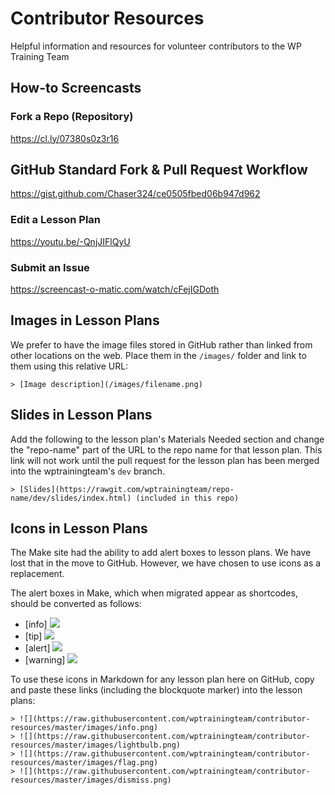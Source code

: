 # Contributor Resources
Helpful information and resources for volunteer contributors to the WP Training Team

## How-to Screencasts

### Fork a Repo (Repository)

https://cl.ly/07380s0z3r16

## GitHub Standard Fork & Pull Request Workflow

https://gist.github.com/Chaser324/ce0505fbed06b947d962

### Edit a Lesson Plan

https://youtu.be/-QnjJIFlQyU

### Submit an Issue

https://screencast-o-matic.com/watch/cFejIGDoth

## Images in Lesson Plans
We prefer to have the image files stored in GitHub rather than linked from other locations on the web. Place them in the `/images/` folder and link to them using this relative URL:

```
> [Image description](/images/filename.png)
```

## Slides in Lesson Plans
Add the following to the lesson plan's Materials Needed section and change the "repo-name" part of the URL to the repo name for that lesson plan. This link will not work until the pull request for the lesson plan has been merged into the wptrainingteam's `dev` branch.

```
> [Slides](https://rawgit.com/wptrainingteam/repo-name/dev/slides/index.html) (included in this repo)
```

## Icons in Lesson Plans
The Make site had the ability to add alert boxes to lesson plans. We have lost that in the move to GitHub. However, we have chosen to use icons as a replacement.

The alert boxes in Make, which when migrated appear as shortcodes, should be converted as follows:
* [info] 		  ![](https://raw.githubusercontent.com/wptrainingteam/contributor-resources/master/images/info.png)
* [tip]       ![](https://raw.githubusercontent.com/wptrainingteam/contributor-resources/master/images/lightbulb.png)
* [alert] 	  ![](https://raw.githubusercontent.com/wptrainingteam/contributor-resources/master/images/flag.png)
* [warning] 	![](https://raw.githubusercontent.com/wptrainingteam/contributor-resources/master/images/dismiss.png)

To use these icons in Markdown for any lesson plan here on GitHub, copy and paste these links (including the blockquote marker) into the lesson plans:
```
> ![](https://raw.githubusercontent.com/wptrainingteam/contributor-resources/master/images/info.png)
> ![](https://raw.githubusercontent.com/wptrainingteam/contributor-resources/master/images/lightbulb.png)
> ![](https://raw.githubusercontent.com/wptrainingteam/contributor-resources/master/images/flag.png)
> ![](https://raw.githubusercontent.com/wptrainingteam/contributor-resources/master/images/dismiss.png)
```
